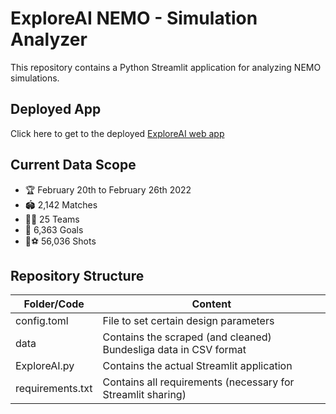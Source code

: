 # ExploreAI NEMO - Simulation Analyzer

This repository contains a Python Streamlit application for analyzing NEMO simulations.

## Deployed App
Click here to get to the deployed [ExploreAI web app](https://share.streamlit.io/tdenzl/bulian/main/BuLiAn.py)

## Current Data Scope
* :trophy: February 20th to February 26th 2022
* 🏟️ 2,142 Matches
* 🏃‍♂️ 25 Teams
* 🥅 6,363 Goals
* 👟⚽ 56,036 Shots

## Repository Structure
| Folder/Code | Content |
| ------------- | ------------- |
| config.toml | File to set certain design parameters |
| data | Contains the scraped (and cleaned) Bundesliga data in CSV format |
| ExploreAI.py | Contains the actual Streamlit application |
| requirements.txt | Contains all requirements (necessary for Streamlit sharing) |
